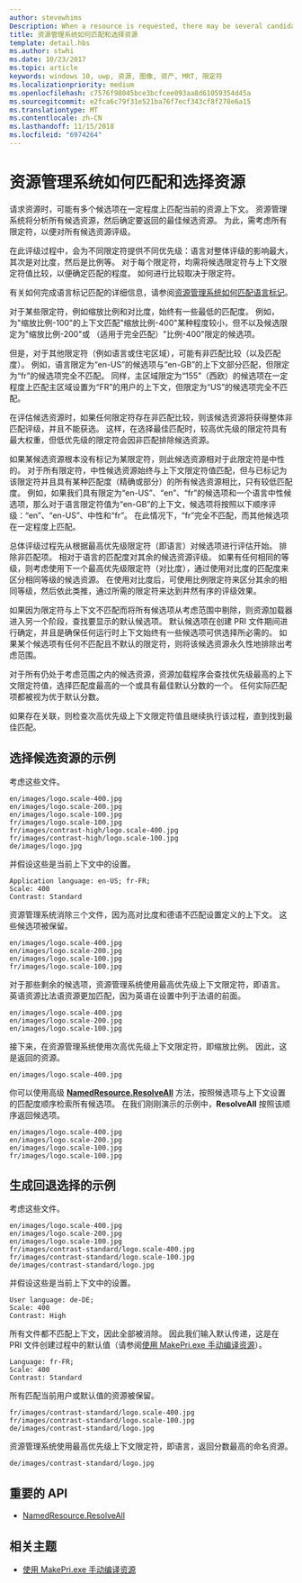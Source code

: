 ```yaml
---
author: stevewhims
Description: When a resource is requested, there may be several candidates that match the current resource context to some degree. The Resource Management System will analyze all of the candidates and determine the best candidate to return. This topic describes that process in detail and gives examples.
title: 资源管理系统如何匹配和选择资源
template: detail.hbs
ms.author: stwhi
ms.date: 10/23/2017
ms.topic: article
keywords: windows 10, uwp, 资源, 图像, 资产, MRT, 限定符
ms.localizationpriority: medium
ms.openlocfilehash: c7576f98045bce3bcfcee093aa8d61059354d45a
ms.sourcegitcommit: e2fca6c79f31e521ba76f7ecf343cf8f278e6a15
ms.translationtype: MT
ms.contentlocale: zh-CN
ms.lasthandoff: 11/15/2018
ms.locfileid: "6974264"
---
```

# <a name="how-the-resource-management-system-matches-and-chooses-resources"></a>资源管理系统如何匹配和选择资源
请求资源时，可能有多个候选项在一定程度上匹配当前的资源上下文。 资源管理系统将分析所有候选资源，然后确定要返回的最佳候选资源。 为此，需考虑所有限定符，以便对所有候选资源评级。

在此评级过程中，会为不同限定符提供不同优先级：语言对整体评级的影响最大，其次是对比度，然后是比例等。 对于每个限定符，均需将候选限定符与上下文限定符值比较，以便确定匹配的程度。 如何进行比较取决于限定符。

有关如何完成语言标记匹配的详细信息，请参阅[资源管理系统如何匹配语言标记](how-rms-matches-lang-tags.md)。

对于某些限定符，例如缩放比例和对比度，始终有一些最低的匹配度。 例如，为"缩放比例-100"的上下文匹配"缩放比例-400"某种程度较小，但不以及候选限定为"缩放比例-200"或 （适用于完全匹配）"比例-400"限定的候选项。

但是，对于其他限定符（例如语言或住宅区域），可能有非匹配比较（以及匹配度）。 例如，语言限定为“en-US”的候选项与“en-GB”的上下文部分匹配，但限定为“fr”的候选项完全不匹配。 同样，主区域限定为“155”（西欧）的候选项在一定程度上匹配主区域设置为“FR”的用户的上下文，但限定为“US”的候选项完全不匹配。

在评估候选资源时，如果任何限定符存在非匹配比较，则该候选资源将获得整体非匹配评级，并且不能获选。 这样，在选择最佳匹配时，较高优先级的限定符具有最大权重，但低优先级的限定符会因非匹配排除候选资源。

如果某候选资源根本没有标记为某限定符，则此候选资源相对于此限定符是中性的。 对于所有限定符，中性候选资源始终与上下文限定符值匹配，但与已标记为该限定符并且具有某种匹配度（精确或部分）的所有候选资源相比，只有较低匹配度。 例如，如果我们具有限定为“en-US”、“en”、“fr”的候选项和一个语言中性候选项，那么对于语言限定符值为“en-GB”的上下文，候选项将按照以下顺序评级：“en”、“en-US”、中性和“fr”。 在此情况下，“fr”完全不匹配，而其他候选项在一定程度上匹配。

总体评级过程先从根据最高优先级限定符（即语言）对候选项进行评估开始。 排除非匹配项。 相对于语言的匹配度对其余的候选资源评级。 如果有任何相同的等级，则考虑使用下一个最高优先级限定符（对比度），通过使用对比度的匹配度来区分相同等级的候选资源。 在使用对比度后，可使用比例限定符来区分其余的相同等级，然后依此类推，通过所需的限定符来达到井然有序的评级效果。

如果因为限定符与上下文不匹配而将所有候选项从考虑范围中剔除，则资源加载器进入另一个阶段，查找要显示的默认候选项。 默认候选项在创建 PRI 文件期间进行确定，并且是确保任何运行时上下文始终有一些候选项可供选择所必需的。 如果某个候选项有任何不匹配且不默认的限定符，则将该候选资源永久性地排除出考虑范围。

对于所有仍处于考虑范围之内的候选资源，资源加载程序会查找优先级最高的上下文限定符值，选择匹配度最高的一个或具有最佳默认分数的一个。 任何实际匹配项都被视为优于默认分数。

如果存在关联，则检查次高优先级上下文限定符值且继续执行该过程，直到找到最佳匹配。

## <a name="example-of-choosing-a-resource-candidate"></a>选择候选资源的示例
考虑这些文件。

```console
en/images/logo.scale-400.jpg
en/images/logo.scale-200.jpg
en/images/logo.scale-100.jpg  
fr/images/logo.scale-100.jpg
fr/images/contrast-high/logo.scale-400.jpg
fr/images/contrast-high/logo.scale-100.jpg
de/images/logo.jpg
```

并假设这些是当前上下文中的设置。

```console
Application language: en-US; fr-FR;
Scale: 400
Contrast: Standard
```

资源管理系统消除三个文件，因为高对比度和德语不匹配设置定义的上下文。 这些候选项被保留。

```console
en/images/logo.scale-400.jpg
en/images/logo.scale-200.jpg
en/images/logo.scale-100.jpg  
fr/images/logo.scale-100.jpg
```

对于那些剩余的候选项，资源管理系统使用最高优先级上下文限定符，即语言。 英语资源比法语资源更加匹配，因为英语在设置中列于法语的前面。

```console
en/images/logo.scale-400.jpg
en/images/logo.scale-200.jpg
en/images/logo.scale-100.jpg  
```

接下来，在资源管理系统使用次高优先级上下文限定符，即缩放比例。 因此，这是返回的资源。

```console
en/images/logo.scale-400.jpg
```

你可以使用高级 [**NamedResource.ResolveAll**](/uwp/api/windows.applicationmodel.resources.core.namedresource.resolveall?branch=live) 方法，按照候选项与上下文设置的匹配度顺序检索所有候选项。 在我们刚刚演示的示例中，**ResolveAll** 按照该顺序返回候选项。

```console
en/images/logo.scale-400.jpg
en/images/logo.scale-200.jpg
en/images/logo.scale-100.jpg  
fr/images/logo.scale-100.jpg
```

## <a name="example-of-producing-a-fallback-choice"></a>生成回退选择的示例
考虑这些文件。

```console
en/images/logo.scale-400.jpg
en/images/logo.scale-200.jpg
en/images/logo.scale-100.jpg  
fr/images/contrast-standard/logo.scale-400.jpg
fr/images/contrast-standard/logo.scale-100.jpg
de/images/contrast-standard/logo.jpg
```

并假设这些是当前上下文中的设置。

```console
User language: de-DE;
Scale: 400
Contrast: High
```

所有文件都不匹配上下文，因此全部被消除。 因此我们输入默认传递，这是在 PRI 文件创建过程中的默认值（请参阅[使用 MakePri.exe 手动编译资源](compile-resources-manually-with-makepri.md)）。

```console
Language: fr-FR;
Scale: 400
Contrast: Standard
```

所有匹配当前用户或默认值的资源被保留。

```console
fr/images/contrast-standard/logo.scale-400.jpg
fr/images/contrast-standard/logo.scale-100.jpg
de/images/contrast-standard/logo.jpg
```

资源管理系统使用最高优先级上下文限定符，即语言，返回分数最高的命名资源。

```console
de/images/contrast-standard/logo.jpg
```

## <a name="important-apis"></a>重要的 API
* [NamedResource.ResolveAll](/uwp/api/windows.applicationmodel.resources.core.namedresource.resolveall?branch=live)

## <a name="related-topics"></a>相关主题
* [使用 MakePri.exe 手动编译资源](compile-resources-manually-with-makepri.md)